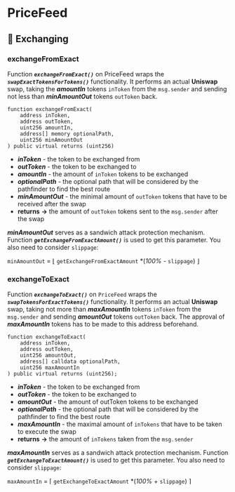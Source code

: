 # PriceFeed

## 🔄 Exchanging

### exchangeFromExact

Function ***`exchangeFromExact()`*** on PriceFeed wraps the ***`swapExactTokensForTokens()`*** functionality. It performs an actual **Uniswap** swap, taking the ***amountIn*** tokens `inToken` from the `msg.sender` and sending not less than ***minAmountOut*** tokens `outToken` back.

```solidity
function exchangeFromExact(
    address inToken,
    address outToken,
    uint256 amountIn,
    address[] memory optionalPath,
    uint256 minAmountOut
) public virtual returns (uint256) 
```

- ***inToken*** - the token to be exchanged from
- ***outToken*** - the token to be exchanged to
- ***amountIn*** - the amount of `inToken` tokens to be exchanged
- ***optionalPath*** - the optional path that will be considered by the pathfinder to find the best route
- ***minAmountOut*** - the minimal amount of `outToken` tokens that have to be received after the swap
- **returns** **->** the amount of `outToken` tokens sent to the `msg.sender` after the swap

***minAmountOut*** serves as a sandwich attack protection mechanism. Function ***`getExchangeFromExactAmount()`*** is used to get this parameter. You also need to consider `slippage`:

`minAmountOut` = ⌊ `getExchangeFromExactAmount` *(*100%* - `slippage`) ⌋

### exchangeToExact

Function ***`exchangeToExact()`*** on `PriceFeed` wraps the ***`swapTokensForExactTokens()`*** functionality. It performs an actual **Uniswap** swap, taking not more than ***maxAmountIn*** tokens `inToken` from the `msg.sender` and sending ***amountOut*** tokens `outToken` back. The approval of ***maxAmountIn*** tokens has to be made to this address beforehand.

```solidity
function exchangeToExact(
    address inToken,
    address outToken,
    uint256 amountOut,
    address[] calldata optionalPath,
    uint256 maxAmountIn
) public virtual returns (uint256);
```

- ***inToken*** - the token to be exchanged from
- ***outToken*** - the token to be exchanged to
- ***amountOut*** - the amount of outToken tokens to be exchanged
- ***optionalPath*** - the optional path that will be considered by the pathfinder to find the best route
- ***maxAmountIn*** - the maximal amount of `inTokens` that have to be taken to execute the swap
- **returns** **->** the amount of `inTokens`  taken from the `msg.sender`

***maxAmountIn*** serves as a sandwich attack protection mechanism. Function ***`getExchangeToExactAmount()`*** is used to get this parameter. You also need to consider `slippage`:

`maxAmountIn` = ⌈ `getExchangeToExactAmount` *(*100%* + `slippage`) ⌉
